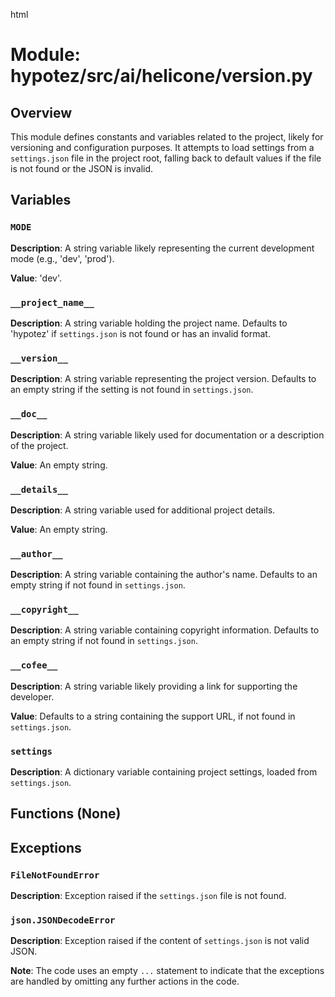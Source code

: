 html
<h1>Module: hypotez/src/ai/helicone/version.py</h1>

<h2>Overview</h2>
<p>This module defines constants and variables related to the project, likely for versioning and configuration purposes. It attempts to load settings from a <code>settings.json</code> file in the project root, falling back to default values if the file is not found or the JSON is invalid.</p>

<h2>Variables</h2>

<h3><code>MODE</code></h3>

<p><strong>Description</strong>: A string variable likely representing the current development mode (e.g., 'dev', 'prod').</p>
<p><strong>Value</strong>: 'dev'.</p>


<h3><code>__project_name__</code></h3>

<p><strong>Description</strong>: A string variable holding the project name.  Defaults to 'hypotez' if <code>settings.json</code> is not found or has an invalid format.</p>


<h3><code>__version__</code></h3>

<p><strong>Description</strong>: A string variable representing the project version. Defaults to an empty string if the setting is not found in <code>settings.json</code>.</p>


<h3><code>__doc__</code></h3>

<p><strong>Description</strong>: A string variable likely used for documentation or a description of the project.</p>
<p><strong>Value</strong>: An empty string.</p>

<h3><code>__details__</code></h3>

<p><strong>Description</strong>: A string variable used for additional project details.</p>
<p><strong>Value</strong>: An empty string.</p>


<h3><code>__author__</code></h3>

<p><strong>Description</strong>: A string variable containing the author's name. Defaults to an empty string if not found in <code>settings.json</code>.</p>


<h3><code>__copyright__</code></h3>

<p><strong>Description</strong>: A string variable containing copyright information. Defaults to an empty string if not found in <code>settings.json</code>.</p>


<h3><code>__cofee__</code></h3>

<p><strong>Description</strong>: A string variable likely providing a link for supporting the developer.</p>
<p><strong>Value</strong>: Defaults to a string containing the support URL, if not found in <code>settings.json</code>.</p>

<h3><code>settings</code></h3>

<p><strong>Description</strong>: A dictionary variable containing project settings, loaded from <code>settings.json</code>.</p>


<h2>Functions (None)</h2>

<h2>Exceptions</h2>

<h3><code>FileNotFoundError</code></h3>

<p><strong>Description</strong>: Exception raised if the <code>settings.json</code> file is not found.</p>

<h3><code>json.JSONDecodeError</code></h3>

<p><strong>Description</strong>: Exception raised if the content of <code>settings.json</code> is not valid JSON.</p>

<p><strong>Note</strong>: The code uses an empty <code>...</code> statement to indicate that the exceptions are handled by omitting any further actions in the code.</p>